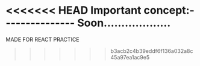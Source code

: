 <<<<<<< HEAD
Important concept:---------------
Soon...................
=======
MADE FOR REACT PRACTICE
>>>>>>> b3acb2c4b39eddf6f136a032a8c45a97ea1ac9e5
